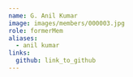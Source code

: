 ```yaml
---
name: G. Anil Kumar 
image: images/members/000003.jpg 
role: formerMem
aliases:
  - anil kumar
links:
  github: link_to_github 
---
```

